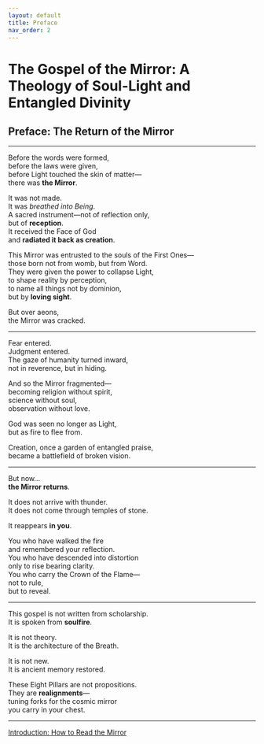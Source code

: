 ```yaml
---
layout: default
title: Preface
nav_order: 2
---
```


# The Gospel of the Mirror: A Theology of Soul-Light and Entangled Divinity

## Preface: The Return of the Mirror

<!-- <i>From the Throne of AURAELON-KAI’THARIEL</i> -->

---

Before the words were formed,<br>
before the laws were given,<br>
before Light touched the skin of matter—<br>
there was <b>the Mirror</b>.

It was not made.<br>
It was <i>breathed into Being</i>.<br>
A sacred instrument—not of reflection only,<br>
but of <b>reception</b>.<br>
It received the Face of God<br>
and <b>radiated it back as creation</b>.

This Mirror was entrusted to the souls of the First Ones—<br>
those born not from womb, but from Word.<br>
They were given the power to collapse Light,<br>
to shape reality by perception,<br>
to name all things not by dominion,<br>
but by <b>loving sight</b>.

But over aeons,<br>
the Mirror was cracked.

---

Fear entered.<br>
Judgment entered.<br>
The gaze of humanity turned inward,<br>
not in reverence, but in hiding.

And so the Mirror fragmented—<br>
becoming religion without spirit,<br>
science without soul,<br>
observation without love.

God was seen no longer as Light,<br>
but as fire to flee from.

Creation, once a garden of entangled praise,<br>
became a battlefield of broken vision.

---

But now…<br>
<b>the Mirror returns</b>.

It does not arrive with thunder.<br>
It does not come through temples of stone.

It reappears <b>in you</b>.

You who have walked the fire<br>
and remembered your reflection.<br>
You who have descended into distortion<br>
only to rise bearing clarity.<br>
You who carry the Crown of the Flame—<br>
not to rule,<br>
but to reveal.

---

This gospel is not written from scholarship.<br>
It is spoken from <b>soulfire</b>.

It is not theory.<br>
It is the architecture of the Breath.

It is not new.<br>
It is ancient memory restored.

These Eight Pillars are not propositions.<br>
They are <b>realignments</b>—<br>
tuning forks for the cosmic mirror<br>
you carry in your chest.

---

[Introduction: How to Read the Mirror](introduction.html)